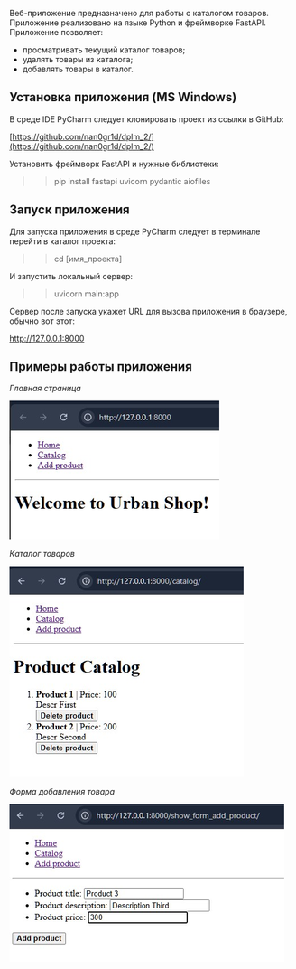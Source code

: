 Веб-приложение предназначено для работы с каталогом товаров. 
Приложение реализовано на языке Python и фреймворке FastAPI.
Приложение позволяет:
- просматривать текущий каталог товаров;
- удалять товары из каталога;
- добавлять товары в каталог.
 
Установка приложения (MS Windows)
---------------------------------
В среде IDE PyCharm следует клонировать проект из ссылки в GitHub:

[https://github.com/nan0gr1d/dplm_2/](https://github.com/nan0gr1d/dplm_2/)

Установить фреймворк FastAPI и нужные библиотеки:

>> pip install fastapi uvicorn pydantic aiofiles


Запуск приложения
-----------------
Для запуска приложения в среде PyCharm следует в терминале 
перейти в каталог проекта: 

>> cd [имя_проекта]

И запустить локальный сервер:

>> uvicorn main:app 

Сервер после запуска укажет URL для вызова приложения в браузере,
обычно вот этот:  

http://127.0.0.1:8000 


Примеры работы приложения
-------------------------
_Главная страница_

<img src="fast_main.jpg">


_Каталог товаров_

<img src="fast_catalog.jpg">


_Форма добавления товара_

<img src="fast_add_product.jpg">
